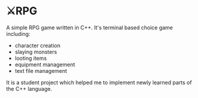 # ⚔️RPG
A simple RPG game written in C++. It's terminal based choice game including: 
- character creation
- slaying monsters
- looting items
- equipment management
- text file management

It is a student project which helped me to implement newly learned parts of the C++ language.
